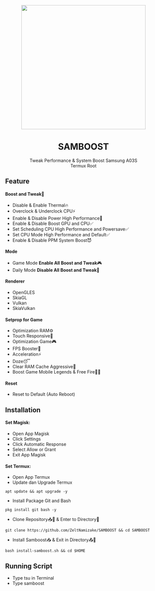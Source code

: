 <div align="center">
  <img src="https://telegra.ph/file/20655b3599dd36fca2429.jpg" width="400">

# SAMBOOST
<p>
  Tweak Performance & System Boost Samsung A03S<br>
  Termux Root
</p>
</div>

## Feature
#### Boost and Tweak🚀
- Disable & Enable Thermal🔥
- Overclock & Underclock CPU⚡
- Enable & Disable Power High Performance🔋
- Enable & Disable Boost GPU and CPU✅
- Set Scheduling CPU High Performance and Powersave✅
- Set CPU Mode High Performance and Default✅
- Enable & Disable PPM System Boost😈
#### Mode
- Game Mode  <b>Enable All Boost and Tweak</b>🎮
- Daily Mode   <b>Disable All Boost and Tweak</b>📱
#### Renderer
- OpenGLES
- SkiaGL
- Vulkan
- SkiaVulkan
#### Setprop for Game
- Optimization RAM⚙
- Touch Responsive📱
- Optimization Game🎮
- FPS Booster🚀
- Acceleration⚡
- Doze😴
- Clear RAM Cache Aggressive🚮
- Boost Game Mobile Legends & Free Fire🥶😎
#### Reset
- Reset to Default (Auto Reboot)

## Installation
#### Set Magisk:
- Open App Magisk
- Click Settings
- Click Automatic Response
- Select Allow or Grant
- Exit App Magisk

#### Set Termux:
- Open App Termux
- Update dan Upgrade Termux

```apt update && apt upgrade -y```

- Install Package Git and Bash

```pkg install git bash -y```

- Clone Repository📥📁 & Enter to Directory📁

```git clone https://github.com/ZeltNamizake/SAMBOOST && cd SAMBOOST```

- Install Samboost📥 & Exit in Directory📤📁

`bash install-samboost.sh && cd $HOME`

## Running Script
- Type tsu in Terminal
- Type samboost
